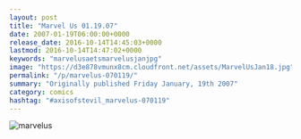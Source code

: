 ```yaml
---
layout: post
title: "Marvel Us 01.19.07"
date: 2007-01-19T06:00:00+0000
release_date: 2016-10-14T14:45:03+0000
lastmod: 2016-10-14T14:47:02+0000
keywords: "marvelusaetsmarvelusjanjpg"
image: "https://d3e878vmunx8cm.cloudfront.net/assets/MarvelUsJan18.jpg"
permalink: "/p/marvelus-070119/"
summary: "Originally published Friday January, 19th 2007"
category: comics
hashtag: "#axisofstevil_marvelus-070119"
---
```


![marvelus](https://d3e878vmunx8cm.cloudfront.net/assets/MarvelUsJan18.jpg)

